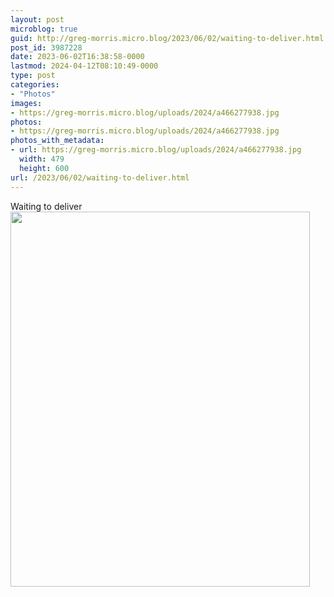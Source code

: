```yaml
---
layout: post
microblog: true
guid: http://greg-morris.micro.blog/2023/06/02/waiting-to-deliver.html
post_id: 3987228
date: 2023-06-02T16:38:58-0000
lastmod: 2024-04-12T08:10:49-0000
type: post
categories:
- "Photos"
images:
- https://greg-morris.micro.blog/uploads/2024/a466277938.jpg
photos:
- https://greg-morris.micro.blog/uploads/2024/a466277938.jpg
photos_with_metadata:
- url: https://greg-morris.micro.blog/uploads/2024/a466277938.jpg
  width: 479
  height: 600
url: /2023/06/02/waiting-to-deliver.html
---
```


Waiting to deliver<img src="uploads/2024/a466277938.jpg" width="479" height="600" alt="">
